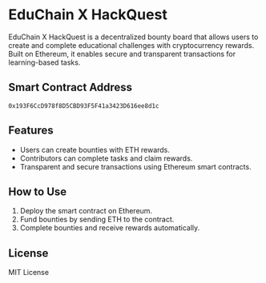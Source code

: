 # EduChain X HackQuest

EduChain X HackQuest is a decentralized bounty board that allows users to create and complete educational challenges with cryptocurrency rewards. Built on Ethereum, it enables secure and transparent transactions for learning-based tasks.

## Smart Contract Address
```
0x193F6CcD978f8D5CBD93F5F41a3423D616ee8d1c
```

## Features
- Users can create bounties with ETH rewards.
- Contributors can complete tasks and claim rewards.
- Transparent and secure transactions using Ethereum smart contracts.

## How to Use
1. Deploy the smart contract on Ethereum.
2. Fund bounties by sending ETH to the contract.
3. Complete bounties and receive rewards automatically.

## License
MIT License

